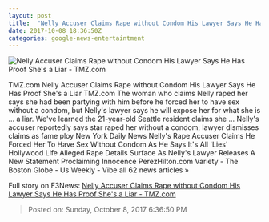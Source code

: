 ```yaml
---
layout: post
title:  "Nelly Accuser Claims Rape without Condom His Lawyer Says He Has Proof She's a Liar - TMZ.com"
date: 2017-10-08 18:36:50Z
categories: google-news-entertaintment
---
```


![Nelly Accuser Claims Rape without Condom His Lawyer Says He Has Proof She's a Liar - TMZ.com](https://media.tmz.com/2017/10/07/1007-nelly-tmz-03-1200x630.jpg)

TMZ.com Nelly Accuser Claims Rape without Condom His Lawyer Says He Has Proof She's a Liar TMZ.com The woman who claims Nelly raped her says she had been partying with him before he forced her to have sex without a condom, but Nelly's lawyer says he will expose her for what she is ... a liar. We've learned the 21-year-old Seattle resident claims she ... Nelly's accuser reportedly says star raped her without a condom; lawyer dismisses claims as fame ploy New York Daily News Nelly's Rape Accuser Claims He Forced Her To Have Sex Without Condom As He Says It's All 'Lies' Hollywood Life Alleged Rape Details Surface As Nelly's Lawyer Releases A New Statement Proclaiming Innocence PerezHilton.com Variety - The Boston Globe - Us Weekly - Vibe all 62 news articles »


Full story on F3News: [Nelly Accuser Claims Rape without Condom His Lawyer Says He Has Proof She's a Liar - TMZ.com](http://www.f3nws.com/n/dKZNXJ)

> Posted on: Sunday, October 8, 2017 6:36:50 PM

